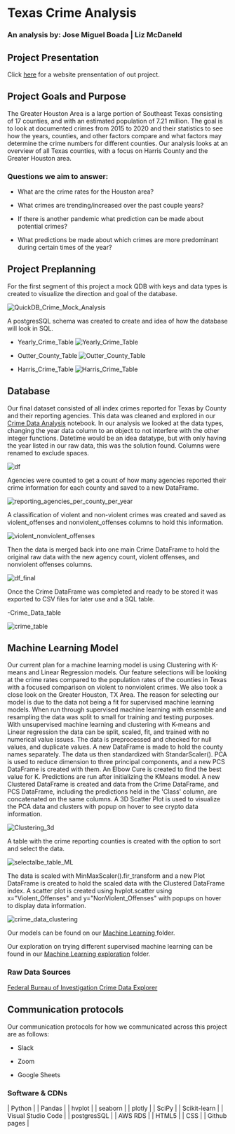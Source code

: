 # Texas Crime Analysis

### An analysis by: Jose Miguel Boada | Liz McDaneld

## Project Presentation
Click [here](https://miguelb512.github.io/Texas_Crime_Trends/) for a website prensentation of out project. 

## Project Goals and Purpose 

The Greater Houston Area is a large portion of Southeast Texas consisting of 17 counties, and with an estimated population of 7.21 million. The goal is to look at documented crimes from 2015 to 2020 and their statistics to see how the years, counties, and other factors compare and what factors may determine the crime numbers for different counties. Our analysis looks at an overview of all Texas counties, with a focus on Harris County and the Greater Houston area. 

### Questions we aim to answer:

- What are the crime rates for the Houston area?

- What crimes are trending/increased over the past couple years?

- If there is another pandemic what prediction can be made about potential crimes?

- What predictions be made about which crimes are more predominant during certain times of the year? 

## Project Preplanning

For the first segment of this project a mock QDB with keys and data types is created to visualize the direction and goal of the database.

![QuickDB_Crime_Mock_Analysis](https://user-images.githubusercontent.com/103263248/192550650-58f6d0ef-a07d-4a1f-a09b-e0c69f500bf7.png)

A postgresSQL schema was created to create and idea of how the database will look in SQL.

- Yearly_Crime_Table
![Yearly_Crime_Table](https://user-images.githubusercontent.com/103263248/192550848-89ca33ee-2d4b-4c0d-931b-cab71bfc36b0.png)

- Outter_County_Table
![Outter_County_Table](https://user-images.githubusercontent.com/103263248/192550738-129bb2a4-bce8-4b56-adc7-a6e588af7703.png)

- Harris_Crime_Table
![Harris_Crime_Table](https://user-images.githubusercontent.com/103263248/192550913-a3fe9b7b-2222-43ea-b48d-ea11a426f688.png)

## Database

Our final dataset consisted of all index crimes reported for Texas by County and their reporting agencies. This data was cleaned and explored in our [Crime Data Analysis](https://github.com/MiguelB512/Texas_Crime_Trends/blob/main/Crime_Data_Analysis.ipynb) notebook.
 In our analysis we looked at the data types, changing the year data column to an object to not interfere with the other integer functions. Datetime would be an idea datatype, but with only having the year listed in our raw data, this was the solution found. Columns were renamed to exclude spaces. 

![df](https://user-images.githubusercontent.com/103263248/195412607-e16c94cd-f12e-45de-91a5-b632b3153092.png)

Agencies were counted to get a count of how many agencies reported their crime information for each county and saved to a new DataFrame. 

![reporting_agencies_per_county_per_year](https://user-images.githubusercontent.com/103263248/195412676-6996b099-85c0-4c4e-a72a-6d63b23354d9.png)

A classification of violent and non-violent crimes was created and saved as violent_offenses and nonviolent_offenses columns to hold this information. 

![violent_nonviolent_offenses](https://user-images.githubusercontent.com/103263248/195412695-b23865d9-eba3-4440-b363-79889a9b774f.png)

Then the data is merged back into one main Crime DataFrame to hold the original raw data with the new agency count, violent offenses, and nonviolent offenses columns.

![df_final](https://user-images.githubusercontent.com/103263248/195412718-393a57bd-3322-4a0c-b6df-6e1b1d1d529a.png)

Once the Crime DataFrame was completed and ready to be stored it was exported to CSV files for later use and a SQL table. 

-Crime_Data_table

![crime_table](https://user-images.githubusercontent.com/103263248/195412759-b8fca48b-f1d3-427e-bb8a-1eca9cdc122c.png)

## Machine Learning Model

Our current plan for a machine learning model is using Clustering with K-means and Linear Regression models.
Our feature selections will be looking at the crime rates compared to the population rates of the counties in Texas with a focused comparison on violent to nonviolent crimes. We also took a close look on the Greater Houston, TX Area.
The reason for selecting our model is due to the data not being a fit for supervised machine learning models. When run through supervised machine learning with ensemble and resampling the data was split to small for training and testing purposes.
With unsupervised machine learning and clustering with K-means and Linear regression the data can be split, scaled, fit, and trained with no numerical value issues. 
The data is preprocessed and checked for null values, and duplicate values. A new DataFrame is made to hold the county names separately. The data us then standardized with StandarScaler(). PCA is used to reduce dimension to three principal components, and a new PCS DataFrame is created with them. An Elbow Cure is created to find the best value for K. Predictions are run after initializing the KMeans model. A new Clustered DataFrame is created and data from the Crime DataFrame, and PCS DataFrame, including the predictions held in the 'Class' column, are concatenated on the same columns. 
A 3D Scatter Plot is used to visualize the PCA data and clusters with popup on hover to see crypto data information. 

![Clustering_3d](https://user-images.githubusercontent.com/103263248/195412878-d7ab4e9e-af74-45f7-9d7c-5331cf6ed332.png)

A table with the crime reporting counties is created with the option to sort and select the data. 

![selectalbe_table_ML](https://user-images.githubusercontent.com/103263248/195412949-c35647b9-b922-423f-9873-32bfa55782ac.png)

The data is scaled with MinMaxScaler().fir_transform and a new Plot DataFrame is created to hold the scaled data with the Clustered DataFrame index. A scatter plot is created using hvplot.scatter using x="Violent_Offenses" and y="NonViolent_Offenses" with popups on hover to display data information.

![crime_data_clustering](https://user-images.githubusercontent.com/103263248/195413018-79134d54-59e4-4548-8519-8b76e369cf7a.png)


Our models can be found on our [Machine Learning ](
https://github.com/MiguelB512/Texas_Crime_Trends/tree/main/ML_Models) folder.

Our exploration on trying different supervised machine learning can be found in our [Machine Learning exploration](https://github.com/MiguelB512/Texas_Crime_Trends/tree/main/ML_Exploring) folder.


### Raw Data Sources

[Federal Bureau of Investigation Crime Data Explorer](https://crime-data-explorer.fr.cloud.gov/pages/explorer/crime/crime-trend)

## Communication protocols 

Our communication protocols for how we communicated across this project are as follows:

- Slack

- Zoom

- Google Sheets
### Software & CDNs
| Python |
| Pandas |
| hvplot |
| seaborn |
| plotly |
| SciPy |
| Scikit-learn |
| Visual Studio Code |
| postgresSQL |
| AWS RDS |
| HTML5 |
| CSS |
| Github pages |


